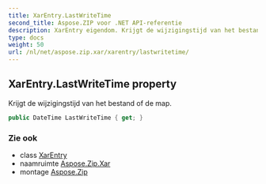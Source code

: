 ```yaml
---
title: XarEntry.LastWriteTime
second_title: Aspose.ZIP voor .NET API-referentie
description: XarEntry eigendom. Krijgt de wijzigingstijd van het bestand of de map.
type: docs
weight: 50
url: /nl/net/aspose.zip.xar/xarentry/lastwritetime/
---
```

## XarEntry.LastWriteTime property

Krijgt de wijzigingstijd van het bestand of de map.

```csharp
public DateTime LastWriteTime { get; }
```

### Zie ook

* class [XarEntry](../)
* naamruimte [Aspose.Zip.Xar](../../xarentry/)
* montage [Aspose.Zip](../../../)


